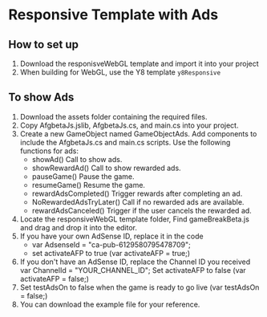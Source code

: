 # Responsive Template with Ads

## How to set up 
1) Download the responisveWebGL template and import it into your project
2) When building for WebGL, use the Y8 template `y8Responsive` 

## To show Ads
1) Download the assets folder containing the required files.
2) Copy AfgbetaJs.jslib, AfgbetaJs.cs, and main.cs into your project.
3) Create a new GameObject named GameObjectAds. Add components to include the AfgbetaJs.cs and main.cs scripts.
   Use the following functions for ads:
     - showAd()  Call to show ads.
     - showRewardAd() Call to show rewarded ads.
     - pauseGame() Pause the game.
     - resumeGame() Resume the game.
     - rewardAdsCompleted() Trigger rewards after completing an ad.
     - NoRewardedAdsTryLater() Call if no rewarded ads are available.
     - rewardAdsCanceled() Trigger if the user cancels the rewarded ad.
4) Locate the responsiveWebGL template folder, Find gameBreakBeta.js and drag and drop it into the editor.
5) If you have your own AdSense ID, replace it in the code 
   - var AdsenseId = "ca-pub-6129580795478709"; 
   - set activateAFP to true (var activateAFP = true;)
6) If you don't have an AdSense ID, replace the Channel ID you received
   var ChannelId = "YOUR_CHANNEL_ID";
   Set activateAFP to false (var activateAFP = false;)
7) Set testAdsOn to false when the game is ready to go live (var testAdsOn = false;)
8) You can download the example file for your reference.

